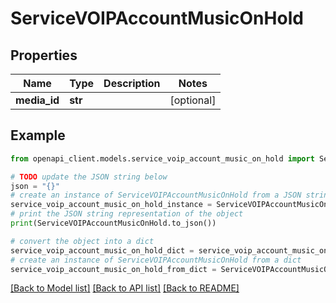 # ServiceVOIPAccountMusicOnHold


## Properties

Name | Type | Description | Notes
------------ | ------------- | ------------- | -------------
**media_id** | **str** |  | [optional] 

## Example

```python
from openapi_client.models.service_voip_account_music_on_hold import ServiceVOIPAccountMusicOnHold

# TODO update the JSON string below
json = "{}"
# create an instance of ServiceVOIPAccountMusicOnHold from a JSON string
service_voip_account_music_on_hold_instance = ServiceVOIPAccountMusicOnHold.from_json(json)
# print the JSON string representation of the object
print(ServiceVOIPAccountMusicOnHold.to_json())

# convert the object into a dict
service_voip_account_music_on_hold_dict = service_voip_account_music_on_hold_instance.to_dict()
# create an instance of ServiceVOIPAccountMusicOnHold from a dict
service_voip_account_music_on_hold_from_dict = ServiceVOIPAccountMusicOnHold.from_dict(service_voip_account_music_on_hold_dict)
```
[[Back to Model list]](../README.md#documentation-for-models) [[Back to API list]](../README.md#documentation-for-api-endpoints) [[Back to README]](../README.md)


